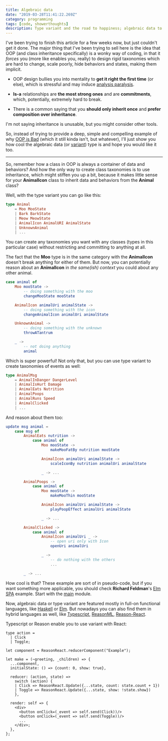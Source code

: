 ```yaml
---
title: Algebraic data
date: "2019-03-28T11:41:22.269Z"
category: programming
tags: [code, showerthoughts]
description: Type variant and the road to happiness; algebraic data to the rescue.
---
```


I've been trying to finish this article for a few weeks now, but just couldn't get it done. The major thing that I've been trying to sell here is the idea that OOP (and class inheritance specifically) is a wonky way of coding, in that it _forces_ you (more like enables you, really) to design rigid taxonomies which are hard to change, scale poorly, hide behaviors and states, making them implicit.

- OOP design bullies you into mentality to **get it right the first time** (or else), which is stressful and may induce [analysis paralysis](https://en.wikipedia.org/wiki/Analysis_paralysis).

- **Is-a** relationships are **the most strong ones** and are **commitments**, which, potentially, extremely hard to break.

- There is a common saying that you **should only inherit once** and **prefer composition over inheritance**.

I'm not saying inheritance is unusable, but you might consider other tools.

So, instead of trying to provide a deep, simple and compelling example of why [OOP is Bad](https://youtu.be/QM1iUe6IofM) (which it still kinda isn't, but whatever), I'll just show you how cool the algebraic data (or [variant](https://reasonml.github.io/docs/en/variant)) type is and hope you would like it too.

---

So, remember how a class in OOP is always a container of data and behaviors? And how the only way to create class taxonomies is to use inheritance, which might stiffen you up a bit, because it makes little sense for your **AnimalIcon** class to inherit data and behaviors from the **Animal** class?

Well, with the type variant you can go like this:

```elm
type Animal
    = Moo MooState
    | Bark BarkState
    | Meow MeowState
    | AnimalIcon AnimalURI AnimalState
    | UnknownAnimal
    | ...
```

You can create any taxonomies you want with any classes (types in this particular case) without restricting and committing to anything at all.

The fact that the **Moo** type is in the same category with the **AnimalIcon** doesn't break anything for either of them. But now, you can potentially reason about an **AnimalIcon** in _the same(ish) context_ you could about any other animal.

```elm
case animal of
    Moo mooState ->
        -- doing something with the moo
        changeMooState mooState

    AnimalIcon animalUri animalState ->
        -- doing something with the icon
        changeAnimalIcon animalUri animalState

    UnknownAnimal ->
        -- doing something with the unknown
        throwATantrum

    _ ->
        -- not doing anything
        animal
```

Which is super powerful! Not only that, but you can use type variant to create taxonomies of events as well:

```elm
type AnimalMsg
    = AnimalInDanger DangerLevel
    | AnimalIsHurt Damage
    | AnimalEats Nutrition
    | AnimalPoops
    | AnimalRuns Speed
    | AnimalClicked
    | ...
```

And reason about them too:

```elm
update msg animal =
    case msg of
        AnimalEats nutrition ->
            case animal of
                Moo mooState ->
                    makeMooFatBy nutrition mooState

                AnimalIcon animalUri animalState ->
                    scaleIconBy nutrition animalUri animalState

                _ -> ...

        AnimalPoops ->
            case animal of
                Moo mooState ->
                    makeMooThin mooState

                AnimalIcon animalUri animalState ->
                    playPoopEffect animalUri animalState

                _ -> ...

        AnimalClicked ->
            case animal of
                AnimalIcon animalUri _ ->
                    -- open uri only with Icon
                    openUri animalUri

                _ ->
                    -- do nothing with the others
                    ...

        _ -> ...
```

How cool is that? These example are sort of in pseudo-code, but if you want something more applicable, you should check **Richard Feldman**'s [Elm SPA](https://github.com/rtfeldman/elm-spa-example) example. Start with the [main](https://github.com/rtfeldman/elm-spa-example/blob/master/src/Main.elm) module.

Now, algebraic data or type variant are featured mostly in full-on functional languages, like [Haskell](https://www.haskell.org/) or [Elm](https://elm-lang.org/). But nowadays you can also find them in hybrid languages as well, like [Typescript](https://www.typescriptlang.org/docs/handbook/advanced-types.html), [ReasonML](https://reasonml.github.io/docs/en/variant), [Reason-React](https://reasonml.github.io/reason-react/docs/en/state-actions-reducer).

Typescript or Reason enable you to use variant with React:

```reason
type action =
  | Click
  | Toggle;

let component = ReasonReact.reducerComponent("Example");

let make = (~greeting, _children) => {
  ...component,
  initialState: () => {count: 0, show: true},

  reducer: (action, state) =>
    switch (action) {
    | Click => ReasonReact.Update({...state, count: state.count + 1})
    | Toggle => ReasonReact.Update({...state, show: !state.show})
    },

  render: self => {
    <div>
      <button onClick=(_event => self.send(Click))/>
      <button onClick=(_event => self.send(Toggle))/>
      ...
    </div>;
  },
};
```